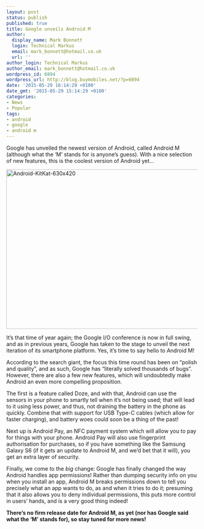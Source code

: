 ```yaml
---
layout: post
status: publish
published: true
title: Google unveils Android M
author:
  display_name: Mark Bonnett
  login: Technical Markus
  email: mark_bonnett@hotmail.co.uk
  url: ''
author_login: Technical Markus
author_email: mark_bonnett@hotmail.co.uk
wordpress_id: 6894
wordpress_url: http://blog.buymobiles.net/?p=6894
date: '2015-05-29 16:14:29 +0100'
date_gmt: '2015-05-29 15:14:29 +0100'
categories:
- News
- Popular
tags:
- android
- google
- android m
---
```

<p><span class="postStandFirst">Google has unveiled the newest version of Android, called Android M (although what the &lsquo;M&rsquo; stands for is anyone&rsquo;s guess). With a nice selection of new features, this is the coolest version of Android yet...</span></p>
<p><img class=" wp-image-6899 size-full aligncenter" src="https://a1comms-blog-buymobiles.storage.googleapis.com/2015/05/Android-KitKat-630x420.jpg" alt="Android-KitKat-630x420" width="630" height="420" /></p>
<p>It&rsquo;s that time of year again; the Google I/O conference is now in full swing, and as in previous years, Google has taken to the stage to unveil the next iteration of its smartphone platform. Yes, it&rsquo;s time to say hello to Android M!</p>
<p>According to the search giant, the focus this time round has been on &ldquo;polish and quality&rdquo;, and as such, Google has &ldquo;literally solved thousands of bugs&rdquo;. However, there are also a few new features, which will undoubtedly make Android an even more compelling proposition.</p>
<p>The first is a feature called Doze, and with that, Android can use the sensors in your phone to smartly tell when it&rsquo;s not being used; that will lead to it using less power, and thus, not draining the battery in the phone as quickly. Combine that with support for USB Type-C cables (which allow for faster charging), and battery woes could soon be a thing of the past!</p>
<p>Next up is Android Pay, an NFC payment system which will allow you to pay for things with your phone. Android Pay will also use fingerprint authorisation for purchases, so if you have something like the Samsung Galaxy S6 (if it gets an update to Android M, and we&rsquo;d bet that it will), you get an extra layer of security.</p>
<p>Finally, we come to the <em>big</em> change: Google has finally changed the way Android handles app permissions! Rather than dumping security info on you when you install an app, Android M breaks permissions down to tell you precisely what an app wants to do, as and when it tries to do it; presuming that it also allows you to deny individual permissions, this puts more control in users&rsquo; hands, and is a very good thing indeed!</p>
<p><strong>There&rsquo;s no firm release date for Android M, as yet (nor has Google said what the &lsquo;M&rsquo; stands for), so stay tuned for more news!</strong></p>
<p>&nbsp;</p>
